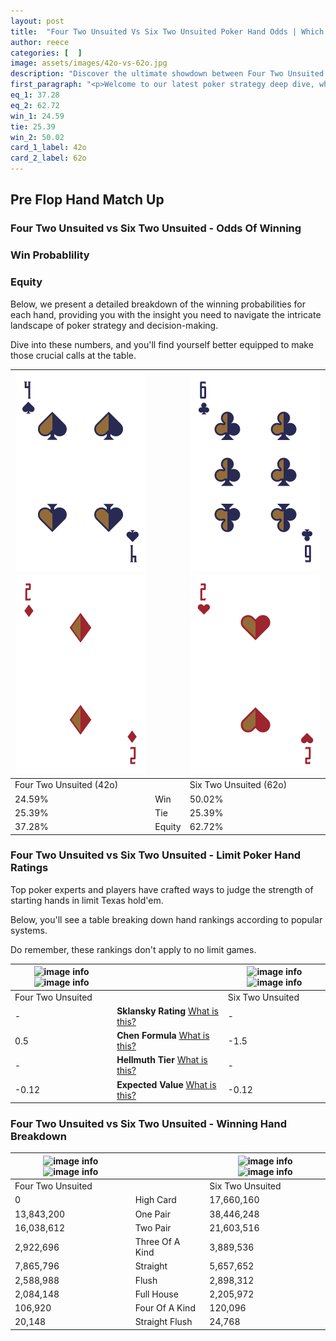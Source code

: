 ```yaml
---
layout: post
title:  "Four Two Unsuited Vs Six Two Unsuited Poker Hand Odds | Which Is The Better Hand In Poker? A Complete Guide"
author: reece
categories: [  ]
image: assets/images/42o-vs-62o.jpg
description: "Discover the ultimate showdown between Four Two Unsuited and Six Two Unsuited in poker! Uncover the odds, strategies, and scenarios where one hand triumphs over the other. Get ready to up your poker game with this thrilling analysis."
first_paragraph: "<p>Welcome to our latest poker strategy deep dive, where we're pitting two distinct hands against each other in a high-stakes showdown: Four Two Unsuited vs Six Two Unsuited.</p><p>In the dynamic world of poker, every decision counts, and knowing which hand holds the upper hand is key to your success at the table.</p><p>In this article, we'll dissect these two hands, explore the scenarios where one dominates the other, and equip you with the knowledge to make strategic choices that can tip the odds in your favor.</p><p>Get ready to unravel the intriguing dynamics of these poker hands and elevate your game to new heights.</p>"
eq_1: 37.28
eq_2: 62.72
win_1: 24.59
tie: 25.39
win_2: 50.02
card_1_label: 42o
card_2_label: 62o
---
```




[comment]: # (sp0)

## Pre Flop Hand Match Up

<div class="table hand-ratings" markdown="1"> 



### Four Two Unsuited vs Six Two Unsuited - Odds Of Winning


  
<div class="row graphs"> 
<div class="col-lg-6">
    <h3>Win Probablility</h3>
    <canvas id="WinChart"></canvas>
</div>
<div class="col-lg-6">
    <h3>Equity</h3>
    <canvas id="EquityChart"></canvas>
</div>
</div>

  Below, we present a detailed breakdown of the winning probabilities for each hand, providing you with the insight you need to navigate the intricate landscape of poker strategy and decision-making. 

Dive into these numbers, and you'll find yourself better equipped to make those crucial calls at the table.


    
| ![image info](assets/images/hand1/4.png) ![image info](assets/images/hand1/2o.png) |  | ![image info](assets/images/hand2/6.png) ![image info](assets/images/hand2/2o.png) |
| -------- | -------- | -------- |
| Four Two Unsuited (42o) |  | Six Two Unsuited (62o) |
| 24.59% | Win | 50.02% |
| 25.39% | Tie | 25.39% |
| 37.28% | Equity | 62.72% |




[comment]: # (sp1)



### Four Two Unsuited vs Six Two Unsuited - Limit Poker Hand Ratings

Top poker experts and players have crafted ways to judge the strength of starting hands in limit Texas hold'em. 

Below, you'll see a table breaking down hand rankings according to popular systems. 

Do remember, these rankings don't apply to no limit games.


    
| ![image info](https://www.riverpairs.com/assets/images/hand1/4.png) ![image info](https://www.riverpairs.com/assets/images/hand1/2o.png) |  | ![image info](https://www.riverpairs.com/assets/images/hand2/6.png) ![image info](https://www.riverpairs.com/assets/images/hand2/2o.png) |
| -------- | -------- | -------- |
| Four Two Unsuited |  | Six Two Unsuited |
| - | **Sklansky Rating** [What is this?](/sklansky-rating-explained) | - |
| 0.5 | **Chen Formula** [What is this?](/chen-formula-explained) | -1.5 |
| - | **Hellmuth Tier** [What is this?](/Hellmuth-tier-explained) | - |
| -0.12 | **Expected Value** [What is this?](/expected-value-explained) | -0.12 |




[comment]: # (sp2)



### Four Two Unsuited vs Six Two Unsuited - Winning Hand Breakdown


    
| ![image info](https://www.riverpairs.com/assets/images/hand1/4.png) ![image info](https://www.riverpairs.com/assets/images/hand1/2o.png) |  | ![image info](https://www.riverpairs.com/assets/images/hand2/6.png) ![image info](https://www.riverpairs.com/assets/images/hand2/2o.png) |
| -------- | -------- | -------- |
| Four Two Unsuited |  | Six Two Unsuited |
| 0 | High Card | 17,660,160 |
| 13,843,200 | One Pair | 38,446,248 |
| 16,038,612 | Two Pair | 21,603,516 |
| 2,922,696 | Three Of A Kind | 3,889,536 |
| 7,865,796 | Straight | 5,657,652 |
| 2,588,988 | Flush | 2,898,312 |
| 2,084,148 | Full House | 2,205,972 |
| 106,920 | Four Of A Kind | 120,096 |
| 20,148 | Straight Flush | 24,768 |




[comment]: # (sp3)



</div>

[comment]: # (sp4)



[comment]: # (sp5)

